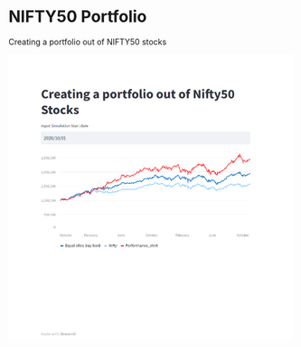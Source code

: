 # NIFTY50 Portfolio

Creating a portfolio out of NIFTY50 stocks

![App screenshot](https://github.com/jidnyaasu/portfolio_nifty50/blob/main/Creating_a_portfolio_out_of_Nifty50_Stocks.png)
